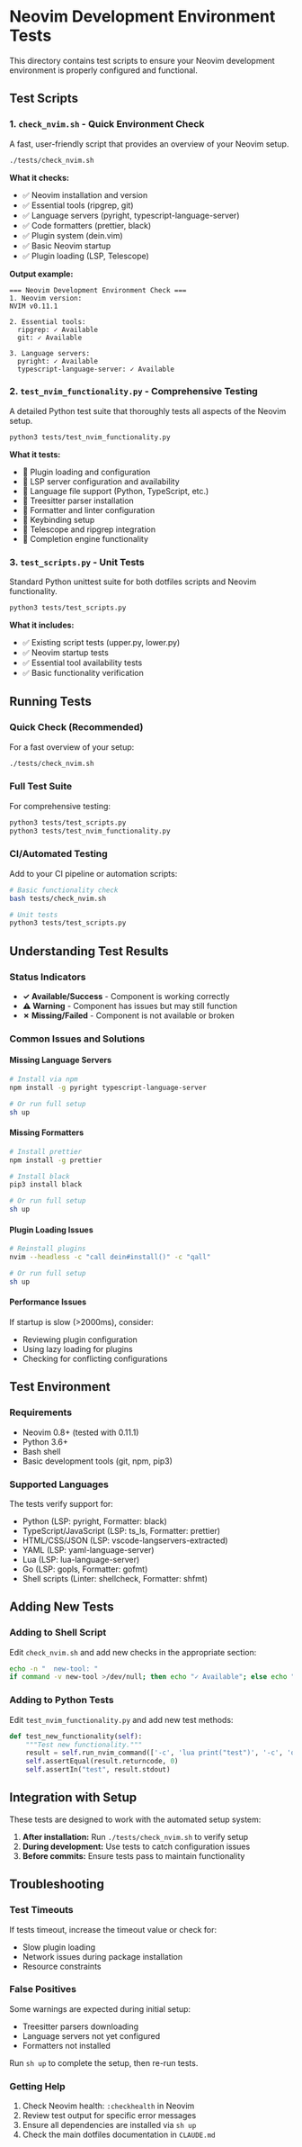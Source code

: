 # Neovim Development Environment Tests

This directory contains test scripts to ensure your Neovim development environment is properly configured and functional.

## Test Scripts

### 1. `check_nvim.sh` - Quick Environment Check
A fast, user-friendly script that provides an overview of your Neovim setup.

```bash
./tests/check_nvim.sh
```

**What it checks:**
- ✅ Neovim installation and version
- ✅ Essential tools (ripgrep, git)
- ✅ Language servers (pyright, typescript-language-server)
- ✅ Code formatters (prettier, black)
- ✅ Plugin system (dein.vim)
- ✅ Basic Neovim startup
- ✅ Plugin loading (LSP, Telescope)

**Output example:**
```
=== Neovim Development Environment Check ===
1. Neovim version:
NVIM v0.11.1

2. Essential tools:
  ripgrep: ✓ Available
  git: ✓ Available

3. Language servers:
  pyright: ✓ Available
  typescript-language-server: ✓ Available
```

### 2. `test_nvim_functionality.py` - Comprehensive Testing
A detailed Python test suite that thoroughly tests all aspects of the Neovim setup.

```bash
python3 tests/test_nvim_functionality.py
```

**What it tests:**
- 🔧 Plugin loading and configuration
- 🔧 LSP server configuration and availability
- 🔧 Language file support (Python, TypeScript, etc.)
- 🔧 Treesitter parser installation
- 🔧 Formatter and linter configuration
- 🔧 Keybinding setup
- 🔧 Telescope and ripgrep integration
- 🔧 Completion engine functionality

### 3. `test_scripts.py` - Unit Tests
Standard Python unittest suite for both dotfiles scripts and Neovim functionality.

```bash
python3 tests/test_scripts.py
```

**What it includes:**
- ✅ Existing script tests (upper.py, lower.py)
- ✅ Neovim startup tests
- ✅ Essential tool availability tests
- ✅ Basic functionality verification

## Running Tests

### Quick Check (Recommended)
For a fast overview of your setup:
```bash
./tests/check_nvim.sh
```

### Full Test Suite
For comprehensive testing:
```bash
python3 tests/test_scripts.py
python3 tests/test_nvim_functionality.py
```

### CI/Automated Testing
Add to your CI pipeline or automation scripts:
```bash
# Basic functionality check
bash tests/check_nvim.sh

# Unit tests
python3 tests/test_scripts.py
```

## Understanding Test Results

### Status Indicators
- **✓ Available/Success** - Component is working correctly
- **⚠ Warning** - Component has issues but may still function
- **✗ Missing/Failed** - Component is not available or broken

### Common Issues and Solutions

#### Missing Language Servers
```bash
# Install via npm
npm install -g pyright typescript-language-server

# Or run full setup
sh up
```

#### Missing Formatters
```bash
# Install prettier
npm install -g prettier

# Install black
pip3 install black

# Or run full setup
sh up
```

#### Plugin Loading Issues
```bash
# Reinstall plugins
nvim --headless -c "call dein#install()" -c "qall"

# Or run full setup
sh up
```

#### Performance Issues
If startup is slow (>2000ms), consider:
- Reviewing plugin configuration
- Using lazy loading for plugins
- Checking for conflicting configurations

## Test Environment

### Requirements
- Neovim 0.8+ (tested with 0.11.1)
- Python 3.6+
- Bash shell
- Basic development tools (git, npm, pip3)

### Supported Languages
The tests verify support for:
- Python (LSP: pyright, Formatter: black)
- TypeScript/JavaScript (LSP: ts_ls, Formatter: prettier)
- HTML/CSS/JSON (LSP: vscode-langservers-extracted)
- YAML (LSP: yaml-language-server)
- Lua (LSP: lua-language-server)
- Go (LSP: gopls, Formatter: gofmt)
- Shell scripts (Linter: shellcheck, Formatter: shfmt)

## Adding New Tests

### Adding to Shell Script
Edit `check_nvim.sh` and add new checks in the appropriate section:

```bash
echo -n "  new-tool: "
if command -v new-tool >/dev/null; then echo "✓ Available"; else echo "✗ Missing"; fi
```

### Adding to Python Tests
Edit `test_nvim_functionality.py` and add new test methods:

```python
def test_new_functionality(self):
    """Test new functionality."""
    result = self.run_nvim_command(['-c', 'lua print("test")', '-c', 'qall'])
    self.assertEqual(result.returncode, 0)
    self.assertIn("test", result.stdout)
```

## Integration with Setup

These tests are designed to work with the automated setup system:

1. **After installation:** Run `./tests/check_nvim.sh` to verify setup
2. **During development:** Use tests to catch configuration issues
3. **Before commits:** Ensure tests pass to maintain functionality

## Troubleshooting

### Test Timeouts
If tests timeout, increase the timeout value or check for:
- Slow plugin loading
- Network issues during package installation
- Resource constraints

### False Positives
Some warnings are expected during initial setup:
- Treesitter parsers downloading
- Language servers not yet configured
- Formatters not installed

Run `sh up` to complete the setup, then re-run tests.

### Getting Help
1. Check Neovim health: `:checkhealth` in Neovim
2. Review test output for specific error messages
3. Ensure all dependencies are installed via `sh up`
4. Check the main dotfiles documentation in `CLAUDE.md`
